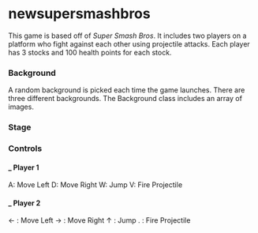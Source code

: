 # newsupersmashbros

This game is based off of *Super Smash Bros*. It includes two players on a platform who fight against each other using projectile attacks. Each player has 3 stocks and 100 health points for each stock.  

### **Background**
A random background is picked each time the game launches. There are three different backgrounds. 
The Background class includes an array of images. 

### **Stage**


### **Controls**

#### _ Player 1
A: Move Left
D: Move Right
W: Jump
V: Fire Projectile

#### _ Player 2
← : Move Left
→ : Move Right
↑ : Jump
. : Fire Projectile
